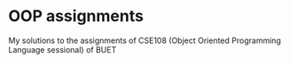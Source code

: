# OOP assignments
My solutions to the assignments of CSE108 (Object Oriented Programming Language sessional) of BUET
